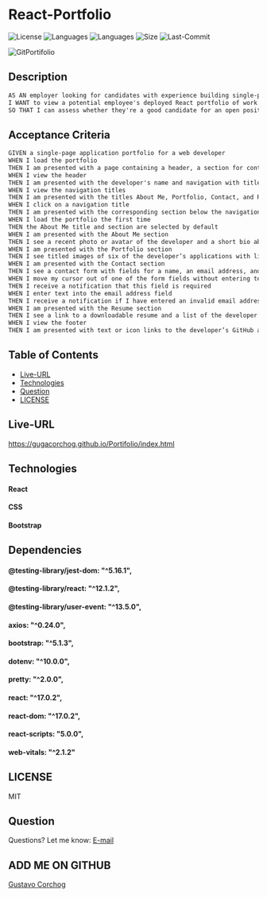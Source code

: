 # React-Portfolio

![License](https://img.shields.io/github/license/gugacorchog/React-Portfolio)
![Languages](https://img.shields.io/github/languages/top/gugacorchog/React-Portfolio?color=red)
![Languages](https://img.shields.io/github/languages/count/gugacorchog/React-Portfolio?color=yellow)
![Size](https://img.shields.io/github/repo-size/gugacorchog/React-Portfolio?color=pink)
![Last-Commit](https://img.shields.io/github/last-commit/gugacorchog/React-Portfolio?color=purple)

![GitPortifolio](https://user-images.githubusercontent.com/87793995/145791389-4feb642d-f483-4f81-8293-7a3c8c51defe.gif)

##
## Description 

```md
AS AN employer looking for candidates with experience building single-page applications
I WANT to view a potential employee's deployed React portfolio of work samples
SO THAT I can assess whether they're a good candidate for an open position
```
##
## Acceptance Criteria

```md
GIVEN a single-page application portfolio for a web developer
WHEN I load the portfolio
THEN I am presented with a page containing a header, a section for content, and a footer
WHEN I view the header
THEN I am presented with the developer's name and navigation with titles corresponding to different sections of the portfolio
WHEN I view the navigation titles
THEN I am presented with the titles About Me, Portfolio, Contact, and Resume, and the title corresponding to the current section is highlighted
WHEN I click on a navigation title
THEN I am presented with the corresponding section below the navigation without the page reloading and that title is highlighted
WHEN I load the portfolio the first time
THEN the About Me title and section are selected by default
WHEN I am presented with the About Me section
THEN I see a recent photo or avatar of the developer and a short bio about them
WHEN I am presented with the Portfolio section
THEN I see titled images of six of the developer’s applications with links to both the deployed applications and the corresponding GitHub repositories
WHEN I am presented with the Contact section
THEN I see a contact form with fields for a name, an email address, and a message
WHEN I move my cursor out of one of the form fields without entering text
THEN I receive a notification that this field is required
WHEN I enter text into the email address field
THEN I receive a notification if I have entered an invalid email address
WHEN I am presented with the Resume section
THEN I see a link to a downloadable resume and a list of the developer’s proficiencies
WHEN I view the footer
THEN I am presented with text or icon links to the developer’s GitHub and LinkedIn profiles, and their profile on a third platform (Stack Overflow, Twitter)
```
##
## Table of Contents 

- [Live-URL](#Live-URL)
- [Technologies](#Technologies)
- [Question](#question) 
- [LICENSE](#License) 
##
## Live-URL
https://gugacorchog.github.io/Portifolio/index.html

##
## Technologies

#### React
#### CSS
#### Bootstrap

##
## Dependencies
####  @testing-library/jest-dom: "^5.16.1",
####  @testing-library/react: "^12.1.2",
####  @testing-library/user-event: "^13.5.0",
####  axios: "^0.24.0",
####  bootstrap: "^5.1.3",
####  dotenv: "^10.0.0",
####  pretty: "^2.0.0",
####  react: "^17.0.2",
####  react-dom: "^17.0.2",
####  react-scripts: "5.0.0",
####  web-vitals: "^2.1.2"

##
## LICENSE

MIT

##
## Question
Questions? Let me know: [E-mail](mailto:gugacorchog@gmail.com)

##
## ADD ME ON GITHUB 
[Gustavo Corchog](https://github.com/gugacorchog)